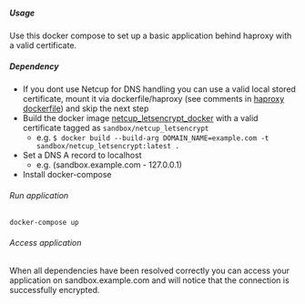 ##### Usage

Use this docker compose to set up a basic application behind haproxy with a valid certificate.

##### Dependency

* If you dont use Netcup for DNS handling you can use a valid local stored certificate, mount it via dockerfile/haproxy (see comments in [haproxy dockerfile](dockerfile/haproxy)) and skip the next step
* Build the docker image [netcup_letsencrypt_docker](https://github.com/herzog-network/netcup_letsencrypt_docker) with a valid certificate tagged as `sandbox/netcup_letsencrypt`
  - e.g. `$ docker build --build-arg DOMAIN_NAME=example.com -t sandbox/netcup_letsencrypt:latest .`
* Set a DNS A record to localhost
  - e.g. (sandbox.example.com - 127.0.0.1)
* Install docker-compose

###### Run application

```
docker-compose up
```

###### Access application

When all dependencies have been resolved correctly you can access your application on sandbox.example.com and will notice that the connection is successfully encrypted.
